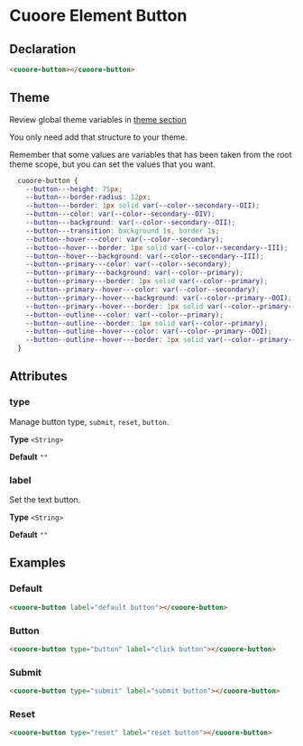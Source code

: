 # Cuoore Element Button

## Declaration

```html
<cuoore-button></cuoore-button>
```

## Theme

Review global theme variables in [theme section](../../themes/theme.md)

You only need add that structure to your theme.

Remember that some values are variables that has been taken from the root theme scope, but you can set the values that you want.

```css
  cuoore-button {
    --button---height: 75px;
    --button---border-radius: 12px;
    --button---border: 1px solid var(--color--secondary--OII);
    --button---color: var(--color--secondary--OIV);
    --button---background: var(--color--secondary--OII);
    --button---transition: background 1s, border 1s;
    --button--hover---color: var(--color--secondary);
    --button--hover---border: 1px solid var(--color--secondary--III);
    --button--hover---background: var(--color--secondary--III);
    --button--primary---color: var(--color--secondary);
    --button--primary---background: var(--color--primary);
    --button--primary---border: 1px solid var(--color--primary);
    --button--primary--hover---color: var(--color--secondary);
    --button--primary--hover---background: var(--color--primary--OOI);
    --button--primary--hover---border: 1px solid var(--color--primary--OOI);
    --button--outline---color: var(--color--primary);
    --button--outline---border: 1px solid var(--color--primary);
    --button--outline--hover---color: var(--color--primary--OOI);
    --button--outline--hover---border: 1px solid var(--color--primary--OOI);
  }

```

## Attributes

### type

Manage button type, `submit`, `reset`, `button`.

**Type** `<String>`

**Default** `""`

### label

Set the text button.

**Type** `<String>`

**Default** `""`

## Examples

### Default

```html
<cuoore-button label="default button"></cuoore-button>
```

### Button

```html
<cuoore-button type="button" label="click button"></cuoore-button>
```

### Submit

```html
<cuoore-button type="submit" label="submit button"></cuoore-button>
```

### Reset

```html
<cuoore-button type="reset" label="reset button"></cuoore-button>
```

